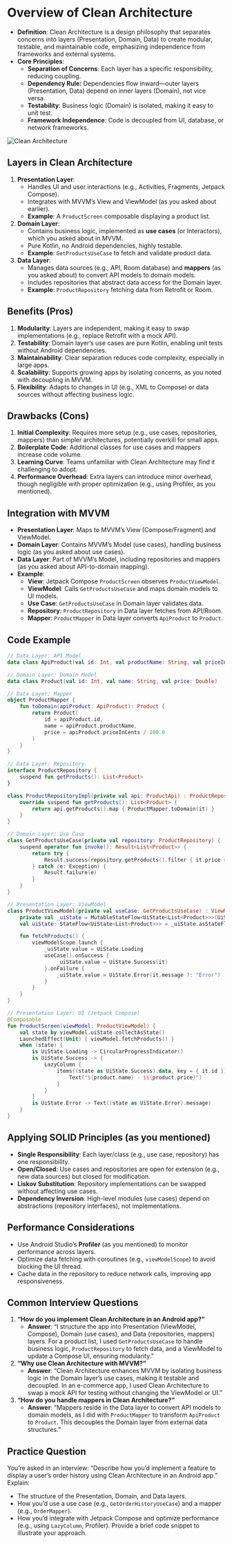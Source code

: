 # Overview of Clean Architecture
- **Definition**: Clean Architecture is a design philosophy that separates concerns into layers (Presentation, Domain, Data) to create modular, testable, and maintainable code, emphasizing independence from frameworks and external systems.
- **Core Principles**:
  - **Separation of Concerns**: Each layer has a specific responsibility, reducing coupling.
  - **Dependency Rule:** Dependencies flow inward—outer layers (Presentation, Data) depend on inner layers (Domain), not vice versa.
  - **Testability**: Business logic (Domain) is isolated, making it easy to unit test.
  - **Framework Independence**: Code is decoupled from UI, database, or network frameworks.

![Clean Architecture](../images/CleanArchitecture.jpg)

## Layers in Clean Architecture
1. **Presentation Layer**:
   - Handles UI and user interactions (e.g., Activities, Fragments, Jetpack Compose).
   - Integrates with MVVM’s View and ViewModel (as you asked about earlier).
   - **Example**: A `ProductScreen` composable displaying a product list.
2. **Domain Layer**:
   - Contains business logic, implemented as **use cases** (or Interactors), which you asked about in MVVM.
   - Pure Kotlin, no Android dependencies, highly testable.
   - **Example**: `GetProductsUseCase` to fetch and validate product data.
3. **Data Layer**:
   - Manages data sources (e.g., API, Room database) and **mappers** (as you asked about) to convert API models to domain models.
   - Includes repositories that abstract data access for the Domain layer.
   - **Example**: `ProductRepository` fetching data from Retrofit or Room.

## Benefits (Pros)
1. **Modularity**: Layers are independent, making it easy to swap implementations (e.g., replace Retrofit with a mock API).
2. **Testability**: Domain layer’s use cases are pure Kotlin, enabling unit tests without Android dependencies.
3. **Maintainability**: Clear separation reduces code complexity, especially in large apps.
4. **Scalability**: Supports growing apps by isolating concerns, as you noted with decoupling in MVVM.
5. **Flexibility**: Adapts to changes in UI (e.g., XML to Compose) or data sources without affecting business logic.

## Drawbacks (Cons)
1. **Initial Complexity**: Requires more setup (e.g., use cases, repositories, mappers) than simpler architectures, potentially overkill for small apps.
2. **Boilerplate Code**: Additional classes for use cases and mappers increase code volume.
3. **Learning Curve**: Teams unfamiliar with Clean Architecture may find it challenging to adopt.
4. **Performance Overhead**: Extra layers can introduce minor overhead, though negligible with proper optimization (e.g., using Profiler, as you mentioned).

## Integration with MVVM
- **Presentation Layer**: Maps to MVVM’s View (Compose/Fragment) and ViewModel.
- **Domain Layer**: Contains MVVM’s Model (use cases), handling business logic (as you asked about use cases).
- **Data Layer**: Part of MVVM’s Model, including repositories and mappers (as you asked about API-to-domain mapping).
- **Example**:
  - **View**: Jetpack Compose `ProductScreen` observes `ProductViewModel`.
  - **ViewModel**: Calls `GetProductsUseCase` and maps domain models to UI models.
  - **Use Case**: `GetProductsUseCase` in Domain layer validates data.
  - **Repository**: `ProductRepository` in Data layer fetches from API/Room.
  - **Mapper**: `ProductMapper` in Data layer converts `ApiProduct` to `Product`.

## Code Example
```kotlin
// Data Layer: API Model
data class ApiProduct(val id: Int, val productName: String, val priceInCents: Int)

// Domain Layer: Domain Model
data class Product(val id: Int, val name: String, val price: Double)

// Data Layer: Mapper
object ProductMapper {
    fun toDomain(apiProduct: ApiProduct): Product {
        return Product(
            id = apiProduct.id,
            name = apiProduct.productName,
            price = apiProduct.priceInCents / 100.0
        )
    }
}

// Data Layer: Repository
interface ProductRepository {
    suspend fun getProducts(): List<Product>
}

class ProductRepositoryImpl(private val api: ProductApi) : ProductRepository {
    override suspend fun getProducts(): List<Product> {
        return api.getProducts().map { ProductMapper.toDomain(it) }
    }
}

// Domain Layer: Use Case
class GetProductsUseCase(private val repository: ProductRepository) {
    suspend operator fun invoke(): Result<List<Product>> {
        return try {
            Result.success(repository.getProducts().filter { it.price > 0 })
        } catch (e: Exception) {
            Result.failure(e)
        }
    }
}

// Presentation Layer: ViewModel
class ProductViewModel(private val useCase: GetProductsUseCase) : ViewModel() {
    private val _uiState = MutableStateFlow<UiState<List<Product>>>(UiState.Loading)
    val uiState: StateFlow<UiState<List<Product>>> = _uiState.asStateFlow()

    fun fetchProducts() {
        viewModelScope.launch {
            _uiState.value = UiState.Loading
            useCase().onSuccess {
                _uiState.value = UiState.Success(it)
            }.onFailure {
                _uiState.value = UiState.Error(it.message ?: "Error")
            }
        }
    }
}

// Presentation Layer: UI (Jetpack Compose)
@Composable
fun ProductScreen(viewModel: ProductViewModel) {
    val state by viewModel.uiState.collectAsState()
    LaunchedEffect(Unit) { viewModel.fetchProducts() }
    when (state) {
        is UiState.Loading -> CircularProgressIndicator()
        is UiState.Success -> {
            LazyColumn {
                items((state as UiState.Success).data, key = { it.id }) { product ->
                    Text("${product.name} - $${product.price}")
                }
            }
        }
        is UiState.Error -> Text((state as UiState.Error).message)
    }
}
```

## Applying SOLID Principles (as you mentioned)
- **Single Responsibility**: Each layer/class (e.g., use case, repository) has one responsibility.
- **Open/Closed**: Use cases and repositories are open for extension (e.g., new data sources) but closed for modification.
- **Liskov Substitution**: Repository implementations can be swapped without affecting use cases.
- **Dependency Inversion**: High-level modules (use cases) depend on abstractions (repository interfaces), not implementations.

## Performance Considerations
- Use Android Studio’s **Profiler** (as you mentioned) to monitor performance across layers.
- Optimize data fetching with coroutines (e.g., `viewModelScope`) to avoid blocking the UI thread.
- Cache data in the repository to reduce network calls, improving app responsiveness.

## Common Interview Questions
1. **“How do you implement Clean Architecture in an Android app?”**
   - **Answer**: “I structure the app into Presentation (ViewModel, Compose), Domain (use cases), and Data (repositories, mappers) layers. For a product list, I used `GetProductsUseCase` to handle business logic, `ProductRepository` to fetch data, and a ViewModel to update a Compose UI, ensuring modularity.”
2. **“Why use Clean Architecture with MVVM?”**
   - **Answer**: “Clean Architecture enhances MVVM by isolating business logic in the Domain layer’s use cases, making it testable and decoupled. In an e-commerce app, I used Clean Architecture to swap a mock API for testing without changing the ViewModel or UI.”
3. **“How do you handle mappers in Clean Architecture?”**
   - **Answer**: “Mappers reside in the Data layer to convert API models to domain models, as I did with `ProductMapper` to transform `ApiProduct` to `Product`. This decouples the Domain layer from external data structures.”

## Practice Question
You’re asked in an interview: “Describe how you’d implement a feature to display a user’s order history using Clean Architecture in an Android app.” Explain:
- The structure of the Presentation, Domain, and Data layers.
- How you’d use a use case (e.g., `GetOrderHistoryUseCase`) and a mapper (e.g., `OrderMapper`).
- How you’d integrate with Jetpack Compose and optimize performance (e.g., using `LazyColumn`, Profiler).
Provide a brief code snippet to illustrate your approach.
